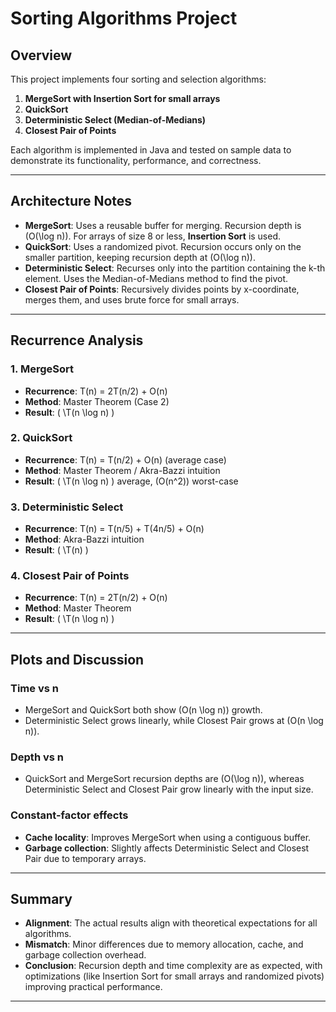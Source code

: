 # Sorting Algorithms Project

## Overview

This project implements four sorting and selection algorithms:
1. **MergeSort with Insertion Sort for small arrays**
2. **QuickSort**
3. **Deterministic Select (Median-of-Medians)**
4. **Closest Pair of Points**

Each algorithm is implemented in Java and tested on sample data to demonstrate its functionality, performance, and correctness.

---

## Architecture Notes

- **MergeSort**: Uses a reusable buffer for merging. Recursion depth is \(O(\log n)\). For arrays of size 8 or less, **Insertion Sort** is used.
- **QuickSort**: Uses a randomized pivot. Recursion occurs only on the smaller partition, keeping recursion depth at \(O(\log n)\).
- **Deterministic Select**: Recurses only into the partition containing the k-th element. Uses the Median-of-Medians method to find the pivot.
- **Closest Pair of Points**: Recursively divides points by x-coordinate, merges them, and uses brute force for small arrays.

---

## Recurrence Analysis

### 1. **MergeSort**
- **Recurrence**: T(n) = 2T(n/2) + O(n)
- **Method**: Master Theorem (Case 2)
- **Result**: \( \T(n \log n) \)

### 2. **QuickSort**
- **Recurrence**: T(n) = T(n/2) + O(n) (average case)
- **Method**: Master Theorem / Akra-Bazzi intuition
- **Result**: \( \T(n \log n) \) average, \(O(n^2)\) worst-case

### 3. **Deterministic Select**
- **Recurrence**: T(n) = T(n/5) + T(4n/5) + O(n)
- **Method**: Akra-Bazzi intuition
- **Result**: \( \T(n) \)

### 4. **Closest Pair of Points**
- **Recurrence**: T(n) = 2T(n/2) + O(n)
- **Method**: Master Theorem
- **Result**: \( \T(n \log n) \)

---

## Plots and Discussion

### **Time vs n**
- MergeSort and QuickSort both show \(O(n \log n)\) growth. 
- Deterministic Select grows linearly, while Closest Pair grows at \(O(n \log n)\).

### **Depth vs n**
- QuickSort and MergeSort recursion depths are \(O(\log n)\), whereas Deterministic Select and Closest Pair grow linearly with the input size.

### **Constant-factor effects**
- **Cache locality**: Improves MergeSort when using a contiguous buffer.
- **Garbage collection**: Slightly affects Deterministic Select and Closest Pair due to temporary arrays.

---

## Summary

- **Alignment**: The actual results align with theoretical expectations for all algorithms.
- **Mismatch**: Minor differences due to memory allocation, cache, and garbage collection overhead.
- **Conclusion**: Recursion depth and time complexity are as expected, with optimizations (like Insertion Sort for small arrays and randomized pivots) improving practical performance.

---
